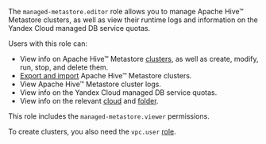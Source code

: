 The `managed-metastore.editor` role allows you to manage Apache Hive™ Metastore clusters, as well as view their runtime logs and information on the Yandex Cloud managed DB service quotas.

Users with this role can:
* View info on Apache Hive™ Metastore [clusters](../../metadata-hub/concepts/metastore.md), as well as create, modify, run, stop, and delete them.
* [Export and import](../../metadata-hub/operations/metastore/export-and-import.md) Apache Hive™ Metastore clusters.
* View Apache Hive™ Metastore cluster logs.
* View info on the Yandex Cloud managed DB service quotas.
* View info on the relevant [cloud](../../resource-manager/concepts/resources-hierarchy.md#cloud) and [folder](../../resource-manager/concepts/resources-hierarchy.md#folder).

This role includes the `managed-metastore.viewer` permissions.

To create clusters, you also need the `vpc.user` [role](../../vpc/security/index.md#vpc-user).
